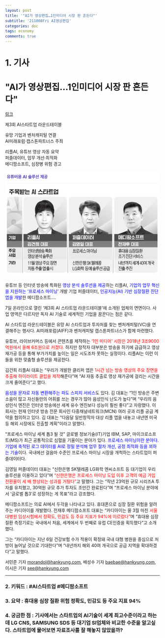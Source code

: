 ```yaml
---
layout: post
title: '"AI가 영상편집…1인미디어 시장 판 흔든다"'
subtitle: '211008Fri AI영상편집'
categories: doc
tags: economy
comments: true
---
```

# 1. 기사

"AI가 영상편집…1인미디어 시장 판 흔든다"
==========
[링크](https://news.naver.com/main/read.naver?mode=LPOD&mid=sec&oid=015&aid=0004613681)

제3회 AI스타트업 라운드테이블   

유망 기업과 벤처캐피털 연결   
AI미래포럼·캡스톤파트너스 주최   

리플AI, 유튜브 영상 자동 요약   
퍼즐데이터, 업무 개선·최적화   
메디팜소프트, 심장병 위험 경고   

<img src="/assets/img/211008Fri_AIunicorn.png">

유튜브 등 인터넷 방송에 특화된 <span style="color:blue">영상 분석 솔루션을 제공</span>하는 리플AI, <span style="color:blue">기업의 업무 혁신을 지원하는 ‘프로세스 마이닝’</span> 개발 기업 퍼즐데이터, <span style="color:blue">인공지능(AI) 기반 심장질환 진단 앱을 개발</span>한 메디팜소프트….   


7일 온라인으로 열린 ‘제3회 AI 스타트업 라운드테이블’에 소개된 업체의 면면이다. 사업 영역은 다르지만 독자 AI 기술로 세계적인 기업을 꿈꾼다는 점은 같다.   

AI 스타트업 라운드테이블은 유망 AI 스타트업과 투자처를 찾는 벤처캐피털(VC)을 연결해주는 행사다. AI미래포럼(AIFF)과 벤처캐피털 캡스톤파트너스가 함께 마련했다.   

유튜브, 라이브커머스 등에서 콘텐츠를 제작하는 <span style="color:red">‘1인 미디어’ 시장은 2018년 3조9000억원에서 올해 6조원으로 커졌다.</span> 하지만 창작자 대부분은 방송을 하기에 급급하고 영상 재가공 등을 통해 부가가치를 높이는 일은 시도조차 못하는 실정이다. 리플AI는 이런 이들을 위한 맞춤형 솔루션을 제공한다.   

김건희 리플AI 대표는 “우리가 개발한 클리퍼 앱은 <span style="color:red">1시간 넘는 방송 영상의 주요 장면을 추출해 하이라이트 클립을 제작</span>해준다”며 “AI 자동 추출로 영상 재가공에 걸리는 시간을 크게 줄여준다”고 했다.   

<span style="color:blue">음성을 문자로 자동 변환해주는 파도 스피치 서비스</span>도 있다. 김 대표는 “1인 방송은 주변 소음이 많고 자신들만의 어휘를 쓰는 경우가 많아 음성인식 난도가 높다”며 “우리의 음성인식 엔진은 인터넷 방송에선 세계 유수 엔진보다 성능이 훨씬 좋다”고 자랑했다. 이 회사는 현재 인터넷 방송 전문 회사인 다중채널네트워크(MCN) 여러 곳과 리플 공급 계약을 협의하고 있다. 김 대표는 “다음달 일반창작자 대상 리플 앱을 내놓고 내년엔 미국 등 해외 시장에도 진출할 계획”이라고 말했다.   


“프로세스 마이닝 세계 톱3 될 것”
글로벌 정보기술(IT)기업 IBM, SAP, 마이크로소프트(MS)가 최근 공통적으로 심혈을 기울이는 분야가 있다. <span style="color:blue">프로세스 마이닝이란 분야다. 기업에 축적된 로그 데이터를 AI로 정밀 분석해 업무 절차 개선, 공정 최적화 등을 꾀하는 기술</span>이다. 국내에선 걸음마 수준인 프로세스 마이닝 시장을 개척하는 스타트업이 퍼즐데이터다.   

김영일 퍼즐데이터 대표는 “신한은행 SK텔레콤 LG화학 엔씨소프트 등 대기업이 우리 솔루션을 이용하고 있다”며 <span style="color:red">“신한은행은 프로세스 마이닝 도입 이후 고객의 예금 가입 전환율이 세 배 향상되는 성과를 거뒀다”</span>고 말했다. 그는 “작년 23억원 규모 시리즈A 투자를 유치했고, 30억원 규모 추가 투자도 조만간 완료된다”며 “프로세스 마이닝 분야에서 ‘글로벌 톱3’로 성장하는 게 목표”라고 강조했다.

메디팜소프트는 의료 AI에서 두각을 나타내고 있다. 휴대폰으로 심장 질환 위험을 알려주는 카디아이를 개발했다. 전재후 메디팜소프트 대표는 “카디아이는 올 3월 마친 <span style="color:red">서울대병원 임상시험에서 정확도, 민감도 등 주요 지표가 94%에 이르렀다”</span>며 “휴대용 심장질환 측정기로는 국내에서 처음, 세계에서 두 번째로 유럽 CE인증을 획득했다”고 소개했다.

그는 “카디아이는 지난 6일 건강보험 수가 적용이 확정돼 국내 대형 병원을 중심으로 처방이 늘어날 것으로 기대한다”며 “내년까지 해외 40여 개국으로 공급 지역을 확대하겠다”고 말했다.

서민준 기자 morandol@hankyung.com, 배성수 기자 baebae@hankyung.com, 이시은 기자 see@hankyung.com

* * *

### 2. 키워드 : \#AI스타트업 \#메디팜소프트   
### 3. 요약 : 휴대용 심장 질환 위험 정확도, 민감도 등 주요 지표 94%   
### 4. 궁금한 점 : 기사에서는 스타트업의 AI기술이 세계 최고수준이라고 하는데 LG CNS, SAMSUNG SDS 등 대기업 SI업체와 비교한 수준을 알고싶다. 스타트업에 물어보면 자료조사를 잘 해놓지 않았을까?   

